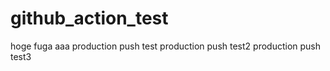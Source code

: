 # github_action_test
hoge
fuga
aaa
production push test
production push test2
production push test3

